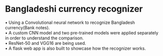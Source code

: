 # Bangladeshi currency recognizer
• Using a Convolutional neural network to recognize Bangladesh currency(Bank notes).                                                                                     
• A custom CNN model and two pre-trained models were applied separately in order to understand the comparison.                                                           
• ResNet-50 and VGG16 are being used.                                                                                                                                     
• A flask web app is also built to showcase how the recognizer works.                                                                                                     
